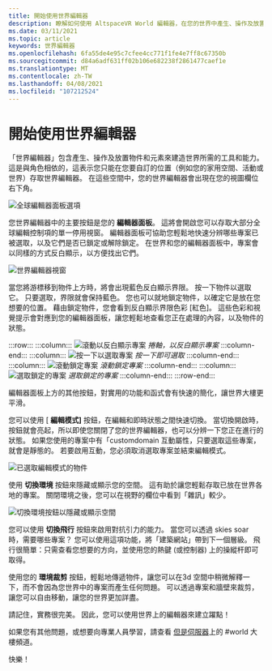 ```yaml
---
title: 開始使用世界編輯器
description: 瞭解如何使用 AltspaceVR World 編輯器，在您的世界中產生、操作及放置物件。
ms.date: 03/11/2021
ms.topic: article
keywords: 世界編輯器
ms.openlocfilehash: 6fa55de4e95c7cfee4cc771f1fe4e7ff8c67350b
ms.sourcegitcommit: d84a6adf631ff02b106e682238f2861477caef1e
ms.translationtype: MT
ms.contentlocale: zh-TW
ms.lasthandoff: 04/08/2021
ms.locfileid: "107212524"
---
```

# <a name="getting-started-with-the-world-editor"></a>開始使用世界編輯器

「世界編輯器」包含產生、操作及放置物件和元素來建造世界所需的工具和能力。 這是與角色相依的，這表示您只能在您要自訂的位置（例如您的家用空間、活動或世界）存取世界編輯器。 在這些空間中，您的世界編輯器會出現在您的視圖欄位右下角。

![全球編輯器面板選項](images/world-editor-img-01.png)

您世界編輯器中的主要按鈕是您的 **編輯器面板**。 這將會開啟您可以存取大部分全球編輯控制項的單一停用視窗。 編輯器面板可協助您輕鬆地快速分辨哪些專案已被選取，以及它們是否已鎖定或解除鎖定。 在世界和您的編輯器面板中，專案會以同樣的方式反白顯示，以方便找出它們。 

![世界編輯器視窗](images/world-editor-img-02.png)

當您將游標移到物件上方時，將會出現藍色反白顯示界限。 按一下物件以選取它。 只要選取，界限就會保持藍色。 您也可以就地鎖定物件，以確定它是放在您想要的位置。 藉由鎖定物件，您會看到反白顯示界限色彩 [紅色]。 這些色彩和視覺提示會對應到您的編輯器面板，讓您輕鬆地查看您正在處理的內容，以及物件的狀態。

:::row:::
    :::column:::
       ![滾動以反白顯示專案 ](images/world-editor-img-03.png) *捲軸，以反白顯示專案*
    :::column-end:::
    :::column:::
       ![按一下以選取專案 ](images/world-editor-img-04.png) *按一下即可選取*
    :::column-end:::
    :::column:::
       ![滾動鎖定專案 ](images/world-editor-img-05.png) *滾動鎖定專案*
    :::column-end:::
    :::column:::
       ![選取鎖定的專案 ](images/world-editor-img-06.png)
     *選取鎖定的專案*
    :::column-end:::
:::row-end:::

編輯器面板上方的其他按鈕，對實用的功能和函式會有快速的簡化，讓世界大樓更平滑。 

您可以使用 [ **編輯模式]** 按鈕，在編輯和即時狀態之間快速切換。 當切換開啟時，按鈕就會亮起，所以即使您關閉了您的世界編輯器，也可以分辨一下您正在進行的狀態。 如果您使用的專案中有「customdomain 互動屬性，只要選取這些專案，就會是靜態的。 若要啟用互動，您必須取消選取專案並結束編輯模式。

![已選取編輯模式的物件](images/world-editor-img-07.png)

使用 **切換環境** 按鈕來隱藏或顯示您的空間。 這有助於讓您輕鬆存取已放在世界各地的專案。 關閉環境之後，您可以在視野的欄位中看到「雜訊」較少。

![切換環境按鈕以隱藏或顯示空間](images/world-editor-img-08.png)

您可以使用 **切換飛行** 按鈕來啟用對抗引力的能力。 當您可以透過 skies soar 時，需要哪些專案？ 您可以使用這項功能，將「建築網站」帶到下一個層級。 飛行很簡單：只需查看您想要的方向，並使用您的熱鍵 (或控制器) 上的操縱杆即可取得。 

使用您的 **環境裁剪** 按鈕，輕鬆地傳遞物件，讓您可以在3d 空間中稍微解釋一下，而不會因為您世界中的專案而產生任何問題。 可以透過專案和牆壁來裁剪，讓您可以自由移動，讓您的世界更加詳盡。  

請記住，實務很完美。 因此，您可以使用世界上的編輯器來建立躍點！ 

如果您有其他問題，或想要向專業人員學習，請查看 [但是伺服器](https://discord.com/invite/altspacevr)上的 #world 大樓頻道。 

快樂！